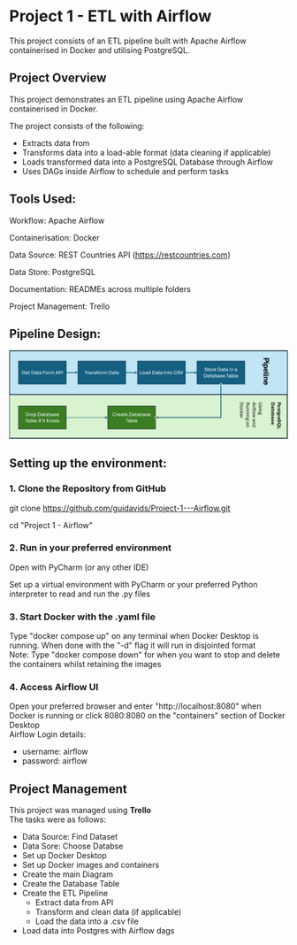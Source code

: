 # Project 1 - ETL with Airflow

This project consists of an ETL pipeline built with Apache Airflow containerised in Docker and utilising PostgreSQL.


## Project Overview

This project demonstrates an ETL pipeline using Apache Airflow containerised in Docker.  

The project consists of the following:

* Extracts <data> data from <source>
* Transforms data into a load-able format (data cleaning if applicable)
* Loads transformed data into a PostgreSQL Database through Airflow
* Uses DAGs inside Airflow to schedule and perform tasks

## Tools Used:

Workflow: Apache Airflow

Containerisation: Docker

Data Source: REST Countries API (https://restcountries.com)

Data Store: PostgreSQL

Documentation: READMEs across multiple folders

Project Management: Trello

## Pipeline Design:

![graph](project1_graph.png)

## Setting up the environment:

### 1. Clone the Repository from GitHub

git clone https://github.com/guidavids/Project-1---Airflow.git

cd "Project 1 - Airflow"

### 2. Run in your preferred environment

Open with PyCharm (or any other IDE)  

Set up a virtual environment with PyCharm or your preferred Python interpreter to read and run the .py files  

### 3. Start Docker with the .yaml file

Type "docker compose up" on any terminal when Docker Desktop is running. When done with the "-d" flag it will run in disjointed format  
Note: Type "docker compose down" for when you want to stop and delete the containers whilst retaining the images  

### 4. Access Airflow UI

Open your preferred browser and enter "http://localhost:8080" when Docker is running or click 8080:8080 on the "containers" section of Docker Desktop  
Airflow Login details:  
- username: airflow
- password: airflow

## Project Management

This project was managed using **Trello**  
The tasks were as follows:
- Data Source: Find Dataset
- Data Sore: Choose Databse
- Set up Docker Desktop
- Set up Docker images and containers
- Create the main Diagram
- Create the Database Table
- Create the ETL Pipeline
    - Extract data from API
    - Transform and clean data (if applicable)
    - Load the data into a .csv file
- Load data into Postgres with Airflow dags